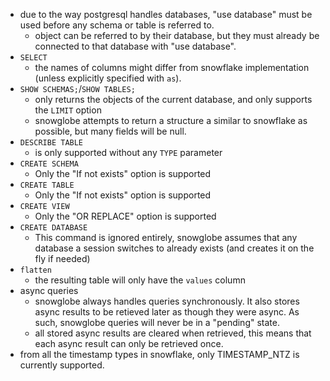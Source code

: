 * due to the way postgresql handles databases, "use database" must be used before any schema or table is referred to.
  * object can be referred to by their database, but they must already be connected to that database with "use database".
* `SELECT`
  * the names of columns might differ from snowflake implementation (unless explicitly specified with `as`).
* `SHOW SCHEMAS;`/`SHOW TABLES;`
  * only returns the objects of the current database, and only supports the `LIMIT` option
  * snowglobe attempts to return a structure a similar to snowflake as possible, but many fields will be null.
* `DESCRIBE TABLE` 
  * is only supported without any `TYPE` parameter
* `CREATE SCHEMA`
  * Only the "If not exists" option is supported
* `CREATE TABLE`
  * Only the "If not exists" option is supported
* `CREATE VIEW`
  * Only the "OR REPLACE" option is supported
* `CREATE DATABASE`
  * This command is ignored entirely, snowglobe assumes that any database a session switches to already exists (and
  creates it on the fly if needed)
* `flatten`
  * the resulting table will only have the `values` column
* async queries
  * snowglobe always handles queries synchronously. It also stores async results to be retieved later as 
    though they were async. As such, snowglobe queries will never be in a "pending" state.
  * all stored async results are cleared when retrieved, this means that each async result can only
    be retrieved once.
* from all the timestamp types in snowflake, only TIMESTAMP_NTZ is currently supported.